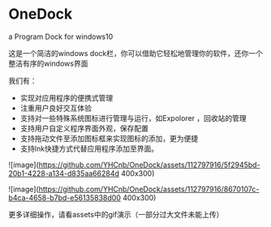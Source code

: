 # OneDock
a Program Dock for windows10

这是一个简洁的windows dock栏，你可以借助它轻松地管理你的软件，还你一个整洁有序的windows界面

我们有：
- 实现对应用程序的便携式管理
- 注重用户良好交互体验
- 支持对一些特殊系统图标进行管理与运行，如Expolorer ，回收站的管理
- 支持用户自定义程序界面外观，保存配置
- 支持拖动文件至添加图标框来实现图标的添加，更为便捷
- 支持lnk快捷方式代替应用程序添加至界面。

![image](https://github.com/YHCnb/OneDock/assets/112797916/5f2945bd-20b1-4228-a134-d835aa66284d 400x300)

![image](https://github.com/YHCnb/OneDock/assets/112797916/8670107c-b4ca-4658-b7bd-e56135838d00 400x300)

更多详细操作，请看assets中的gif演示（一部分过大文件未能上传）
